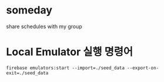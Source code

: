 # someday

share schedules with my group

# Local Emulator 실행 명령어
```
firebase emulators:start --import=./seed_data --export-on-exit=./seed_data
```